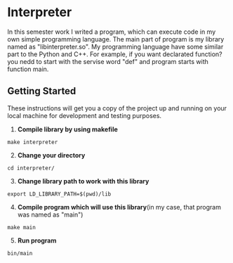 # Interpreter

In this semester work I writed a program, which can execute code in my own simple programming language. The main part of program is my library named as "libinterpreter.so". My programming language have some similar part to the Python and C++. For example, if you want declarated function? you nedd to start with the servise word "def" and program starts with function main.

## Getting Started

These instructions will get you a copy of the project up and running on your local machine for development and testing purposes.

  1. **Compile library by using makefile**

  ```
  make interpreter
  ```
  2. **Change your directory**  
  ```
  cd interpreter/
  ```
  3. **Change library path to work with this library**

  ```
  export LD_LIBRARY_PATH=$(pwd)/lib
  ```
  4. **Compile program which will use this library**(in my case, that program was named as "main")

  ```
  make main
  ```
  5. **Run program**
  ```
  bin/main
  ```
